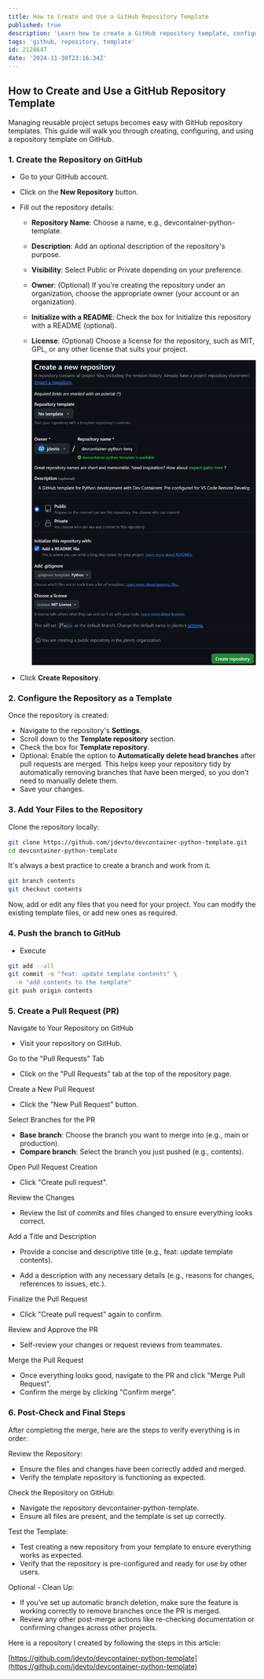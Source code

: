 ```yaml
---
title: How to Create and Use a GitHub Repository Template
published: true
description: 'Learn how to create a GitHub repository template, configure it, and use it for new projects.'
tags: 'github, repository, template'
id: 2128647
date: '2024-11-30T23:16:34Z'
---
```


## How to Create and Use a GitHub Repository Template

Managing reusable project setups becomes easy with GitHub repository templates. This guide will walk you through creating, configuring, and using a repository template on GitHub.

### 1. Create the Repository on GitHub

- Go to your GitHub account.
- Click on the **New Repository** button.
- Fill out the repository details:
  - **Repository Name**: Choose a name, e.g., devcontainer-python-template.
  - **Description**: Add an optional description of the repository's purpose.
  - **Visibility**: Select Public or Private depending on your preference.
  - **Owner**: (Optional) If you're creating the repository under an organization, choose the appropriate owner (your account or an organization).
  - **Initialize with a README**: Check the box for Initialize this repository with a README (optional).
  - **License**: (Optional) Choose a license for the repository, such as MIT, GPL, or any other license that suits your project.

    !["New repository"](https://github.com/jdevto/blog/raw/main/images/devcontainer-python-template-repo-new.png)

- Click **Create Repository**.

### 2. Configure the Repository as a Template

Once the repository is created:

- Navigate to the repository's **Settings**.
- Scroll down to the **Template repository** section.
- Check the box for **Template repository**.
- Optional: Enable the option to **Automatically delete head branches** after pull requests are merged. This helps keep your repository tidy by automatically removing branches that have been merged, so you don't need to manually delete them.
- Save your changes.

### 3. Add Your Files to the Repository

Clone the repository locally:

```bash
git clone https://github.com/jdevto/devcontainer-python-template.git
cd devcontainer-python-template
```

It's always a best practice to create a branch and work from it.

```bash
git branch contents
git checkout contents
```

Now, add or edit any files that you need for your project. You can modify the existing template files, or add new ones as required.

### 4. Push the branch to GitHub

- Execute

```bash
git add --all
git commit -m "feat: update template contents" \
  -m "add contents to the template"
git push origin contents
```

### 5. Create a Pull Request (PR)

Navigate to Your Repository on GitHub

- Visit your repository on GitHub.

Go to the "Pull Requests" Tab

- Click on the "Pull Requests" tab at the top of the repository page.

Create a New Pull Request

- Click the "New Pull Request" button.

Select Branches for the PR

- **Base branch**: Choose the branch you want to merge into (e.g., main or production).
- **Compare branch**: Select the branch you just pushed (e.g., contents).

Open Pull Request Creation

- Click "Create pull request".

Review the Changes

- Review the list of commits and files changed to ensure everything looks correct.

Add a Title and Description

- Provide a concise and descriptive title (e.g., feat: update template contents).

- Add a description with any necessary details (e.g., reasons for changes, references to issues, etc.).

Finalize the Pull Request

- Click "Create pull request" again to confirm.

Review and Approve the PR

- Self-review your changes or request reviews from teammates.

Merge the Pull Request

- Once everything looks good, navigate to the PR and click "Merge Pull Request".
- Confirm the merge by clicking "Confirm merge".

### 6. Post-Check and Final Steps

After completing the merge, here are the steps to verify everything is in order:

Review the Repository:

- Ensure the files and changes have been correctly added and merged.
- Verify the template repository is functioning as expected.

Check the Repository on GitHub:

- Navigate the repository devcontainer-python-template.
- Ensure all files are present, and the template is set up correctly.

Test the Template:

- Test creating a new repository from your template to ensure everything works as expected.
- Verify that the repository is pre-configured and ready for use by other users.

Optional - Clean Up:

- If you’ve set up automatic branch deletion, make sure the feature is working correctly to remove branches once the PR is merged.
- Review any other post-merge actions like re-checking documentation or confirming changes across other projects.

Here is a repository I created by following the steps in this article:

[https://github.com/jdevto/devcontainer-python-template](https://github.com/jdevto/devcontainer-python-template)
